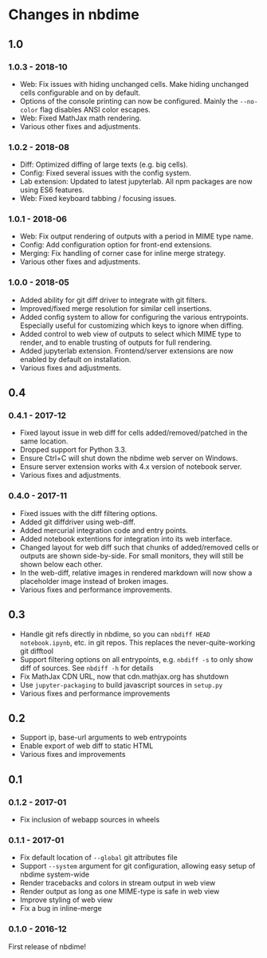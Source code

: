 # Changes in nbdime

## 1.0

###  1.0.3 - 2018-10

- Web: Fix issues with hiding unchanged cells. Make hiding unchanged cells configurable and on by default.
- Options of the console printing can now be configured. Mainly the `--no-color` flag disables ANSI color escapes.
- Web: Fixed MathJax math rendering.
- Various other fixes and adjustments.

###  1.0.2 - 2018-08

- Diff: Optimized diffing of large texts (e.g. big cells).
- Config: Fixed several issues with the config system.
- Lab extension: Updated to latest jupyterlab. All npm packages are now using ES6 features.
- Web: Fixed keyboard tabbing / focusing issues.

###  1.0.1 - 2018-06

- Web: Fix output rendering of outputs with a period in MIME type name.
- Config: Add configuration option for front-end extensions.
- Merging: Fix handling of corner case for inline merge strategy.
- Various other fixes and adjustments.

###  1.0.0 - 2018-05

- Added ability for git diff driver to integrate with git filters.
- Improved/fixed merge resolution for similar cell insertions.
- Added config system to allow for configuring the various entrypoints. Especially useful for customizing which keys to ignore when diffing.
- Added control to web view of outputs to select which MIME type to render, and to enable trusting of outputs for full rendering.
- Added jupyterlab extension. Frontend/server extensions are now enabled by default on installation.
- Various fixes and adjustments.


## 0.4

###  0.4.1 - 2017-12

- Fixed layout issue in web diff for cells added/removed/patched in the same location.
- Dropped support for Python 3.3.
- Ensure Ctrl+C will shut down the nbdime web server on Windows.
- Ensure server extension works with 4.x version of notebook server.
- Various fixes and adjustments.

###  0.4.0 - 2017-11

- Fixed issues with the diff filtering options.
- Added git diffdriver using web-diff.
- Added mercurial integration code and entry points.
- Added notebook extentions for integration into its web interface.
- Changed layout for web diff such that chunks of added/removed cells or outputs are shown side-by-side. For small monitors, they will still be shown below each other.
- In the web-diff, relative images in rendered markdown will now show a placeholder image instead of broken images.
- Various fixes and performance improvements.


## 0.3

- Handle git refs directly in nbdime, so you can `nbdiff HEAD notebook.ipynb`, etc. in git repos. This replaces the never-quite-working git difftool
- Support filtering options on all entrypoints, e.g. `nbdiff -s` to only show diff of sources. See `nbdiff -h` for details
- Fix MathJax CDN URL, now that cdn.mathjax.org has shutdown
- Use `jupyter-packaging` to build javascript sources in `setup.py`
- Various fixes and performance improvements

## 0.2

- Support ip, base-url arguments to web entrypoints
- Enable export of web diff to static HTML
- Various fixes and improvements

## 0.1

###  0.1.2 - 2017-01

- Fix inclusion of webapp sources in wheels

###  0.1.1 - 2017-01

- Fix default location of `--global` git attributes file
- Support `--system` argument for git configuration, allowing easy setup of nbdime system-wide
- Render tracebacks and colors in stream output in web view
- Render output as long as one MIME-type is safe in web view
- Improve styling of web view
- Fix a bug in inline-merge

### 0.1.0 - 2016-12

First release of nbdime!

